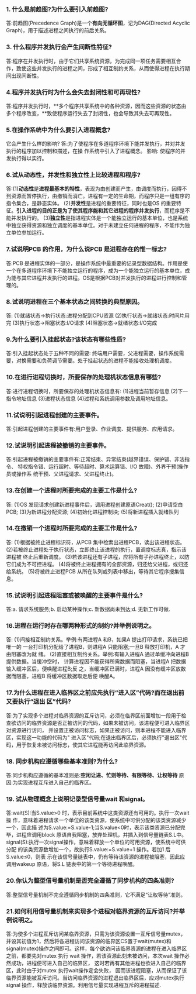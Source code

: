 ### 1. 什么是前趋图?为什么要引入前趋图?
答:前趋图(Precedence Graph)是一个**有向无循环图**，记为DAG(Directed Acyclic Graph)，用于描述进程之间执行的前后关系。

### 3. 什么程序并发执行会产生间断性特征?
答:程序在并发执行时，由于它们共享系统资源，为完成同一项任务需要相互合作，致使这些并发执行的进程之间，形成了相互制约关系，从而使得进程在执行期间出现间断性。

### 4.程序并发执行时为什么会失去封闭性和可再现性? 
答:程序并发执行时，**多个程序共享系统中的各种资源，因而这些资源的状态由多个程序改变，**致使程序运行失去了封闭性，也会导致其失去可再现性。

### 5.在操作系统中为什么要引入进程概念?
它会产生什么样的影响? 答:为了使程序在多道程序环境下能并发执行，并对并发执行的程序加以控制和描述，在操 作系统中引入了进程概念。
影响: 使程序的并发执行得以实行。

### 6.试从动态性，并发性和独立性上比较进程和程序? 
答:(1)**动态性**是**进程最基本的特性**，表现为由创建而产生，由调度而执行，因得不到资源而暂停执行，由撤销而消亡。进程有一定的生命期，而程序只是一组有序的指令集合，是静态实体。
(2)**并发性**是进程的重要特征，同时也是OS 的重要特征。**引入进程的目的正是为了使其程序能和其它进程的程序并发执行**，而程序是不能并发执行的。 
(3)**独立性**是指进程实体是一个能独立运行的基本单位，也是系统中独立获得资源和独立调度的基本单位。对于未建立任何进程的程序，不能作为独立单位参加运行。

### 7.试说明PCB 的作用，为什么说PCB 是进程存在的惟一标志?
答:PCB 是进程实体的一部分，是操作系统中最重要的记录型数据结构。作用是使一个在多道程序环境下不能独立运行的程序，成为一个能独立运行的基本单位，成为能与其它进程并发执行的进程。OS是根据PCB对并发执行的进程进行控制和管理的。

### 8.试说明进程在三个基本状态之间转换的典型原因。
答: (1)就绪状态→执行状态:进程分配到CPU资源 
(2)执行状态→就绪状态:时间片用完
(3)执行状态→阻塞状态:I/O请求
(4)阻塞状态→就绪状态:I/O完成

### 9.为什么要引入挂起状态?该状态有哪些性质?
答:引入挂起状态处于五种不同的需要: 终端用户需要，父进程需要，操作系统需要，对换需要和负荷调节需要。处于挂起状态的进程不能接收处理机调度。

### 10.在进行进程切换时，所要保存的处理机状态信息有哪些? 
答:进行进程切换时，所要保存的处理机状态信息有:
(1)进程当前暂存信息
(2)下一指令地址信息
(3)进程状态信息
(4)过程和系统调用参数及调用地址信息。

### 11.试说明引起进程创建的主要事件。 
答:引起进程创建的主要事件有:用户登录、作业调度、提供服务、应用请求。 

### 12.试说明引起进程被撤销的主要事件。 
答:引起进程被撤销的主要事件有:正常结束、异常结束(越界错误、保护错、非法指令、 特权指令错、运行超时、等待超时、算术运算错、I/O 故障)、外界干预(操作员或操作系 统干预、父进程请求、父进程终止)。

### 13.在创建一个进程时所要完成的主要工作是什么?
答:
(1)OS 发现请求创建新进程事件后，调用进程创建原语Creat(); 
(2)申请空白PCB;
(3)为新进程分配资源; (4)初始化进程控制块; (5)将新进程插入就绪队列

### 14.在撤销一个进程时所要完成的主要工作是什么? 
答:
(1)根据被终止进程标识符，从PCB 集中检索出进程PCB，读出该进程状态。 
(2)若被终止进程处于执行状态，立即终止该进程的执行，置调度标志真，指示该进程被 终止后重新调度。 
(3)若该进程还有子进程，应将所有子孙进程终止，以防它们成为不可控进程。 
(4)将被终止进程拥有的全部资源，归还给父进程，或归还给系统。 
(5)将被终止进程PCB 从所在队列或列表中移出，等待其它程序搜集信息。

### 15.试说明引起进程阻塞或被唤醒的主要事件是什么?
答:a. 请求系统服务;b. 启动某种操作;c. 新数据尚未到达;d. 无新工作可做.

### 16.进程在运行时存在哪两种形式的制约?并举例说明之。
答:
(1)间接相互制约关系。举例:有两进程A 和B，如果A 提出打印请求，系统已把唯一的 一台打印机分配给了进程B，则进程A 只能阻塞;一旦B 释放打印机，A 才由阻塞改为就 绪。
(2)直接相互制约关系。举例:有输入进程A 通过单缓冲向进程B 提供数据。当缓冲空时， 计算进程因不能获得所需数据而阻塞，当进程A 把数据输入缓冲区后，便唤醒进程B;反 之，当缓冲区已满时，进程A 因没有缓冲区放数据而阻塞，进程B 将缓冲区数据取走后便 唤醒A。

### 17.为什么进程在进入临界区之前应先执行“进入区”代码?而在退出前又要执行“退出 区”代码? 
答:为了实现多个进程对临界资源的互斥访问，必须在临界区前面增加一段用于检查欲访问的临界资源是否正被访问的代码，如果未被访问，该进程便可进入临界区对资源进行访问， 并设置正被访问标志，如果正被访问，则本进程不能进入临界区，实现这一功能的代码为" 进入区"代码;在退出临界区后，必须执行"退出区"代码，用于恢复未被访问标志，使其它进程能再访问此临界资源。

### 18. 同步机构应遵循哪些基本准则?为什么? 
答:同步机构应遵循的基本准则是:**空闲让进、忙则等待、有限等待、让权等待** 
原因:为实现进程互斥进入自己的临界区。

### 19. 试从物理概念上说明记录型信号量wait 和signal。
答:wait(S):当S.value>0 时，表示目前系统中这类资源还有可用的。执行一次wait 操 作，意味着进程请求一个单位的该类资源，使系统中可供分配的该类资源减少一个，因此描 述为S.value:=S.value-1;当S.value<0时，表示该类资源已分配完毕，进程应调用block 原语自我阻塞，放弃处理机，并插入到信号量链表S.L中。 signal(S):执行一次signal操作，意味着释放一个单位的可用资源，使系统中可供分配 的该类资源数增加一个，故执行S.value:=S.value+1 操作。若加1 后S.value≤0，则表 示在该信号量链表中，仍有等待该资源的进程被阻塞，因此应调用wakeup 原语，将S.L 链表中的第一个等待进程唤醒。

### 20.你认为整型信号量机制是否完全遵循了同步机构的四条准则? 
答:整型信号量机制不完全遵循同步机制的四条准则，它不满足“让权等待”准则。

### 21.如何利用信号量机制来实现多个进程对临界资源的互斥访问?并举例说明之。
 答:为使多个进程互斥访问某临界资源，只需为该资源设置一互斥信号量mutex，并设其初值为1，然后将各进程访问该资源的临界区CS置于wait(mutex)和signal(mutex)操作之间即可。这样，每个欲访问该临界资源的进程在进入临界区之前，都要先对mutex 执行 wait 操作，若该资源此刻未被访问，本次wait 操作必然成功，进程便可进入自己的临界区， 这时若再有其他进程也欲进入自己的临界区，此时由于对mutex 执行wait操作定会失败， 因而该进程阻塞，从而保证了该临界资源能被互斥访问。当访问临界资源的进程退出临界区后，应对mutex执行signal 操作，释放该临界资源。利用信号量实现进程互斥的进程描述.

